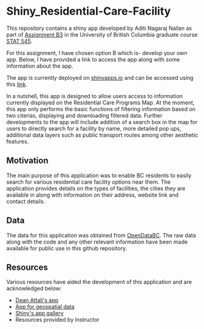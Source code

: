 # Shiny_Residential-Care-Facility

This repository contains a shiny app developed by Aditi Nagaraj Nallan as part of [Assignment B3](https://stat545.stat.ubc.ca/assignments/assignment-b3/) in the University of British Columbia graduate course [STAT 545](https://stat545.stat.ubc.ca/). 

For this assignment, I have chosen option B which is- develop your own app. Below, I have provided a link to access the app along with some information about the app. 

The app is currently deployed on [shinyapps.io](https://www.shinyapps.io/) and can be accessed using this [link](https://aditi-nagaraj.shinyapps.io/Shiny-RCF/).

In a nutshell, this app is designed to allow users access to information currently displayed on the Residential Care Programs Map. At the moment, this app only performs the basic functions of filtering information based on two citerias, displaying and downloading filtered data. Further developments to the app will include addition of a search box in the map for users to directly search for a facility by name, more detailed pop ups, additional data layers such as public transport routes among other aesthetic features. 


## Motivation

The main purpose of this application was to enable BC residents to easily search for various residential care facility options near them. The application provides details on the types of facilities, the cities they are available in along with information on their address, website link and contact details.


## Data 

The data for this application was obtained from [OpenDataBC](https://catalogue.data.gov.bc.ca/dataset/residential-care-facilities). The raw data along with the code and any other relevant information have been made available for public use in this github repository.

## Resources

Various resources have aided the development of this application and are acknowledged below:

* [Dean Attali's app](https://deanattali.com/blog/building-shiny-apps-tutorial/)
* [App for geospatial data](https://www.paulamoraga.com/book-geospatial/sec-shinyexample.html)
* [Shiny's app gallery](https://shiny.rstudio.com/gallery/)
* Resources provided by Instructor
